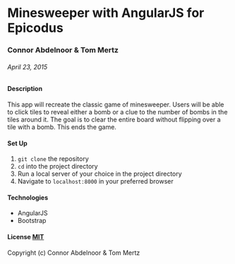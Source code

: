 # Minesweeper with AngularJS for Epicodus

### Connor Abdelnoor & Tom Mertz

###### April 23, 2015

#### Description

This app will recreate the classic game of minesweeper. Users will be able to click tiles to reveal either a bomb or a clue to the number of bombs in the tiles around it. The goal is to clear the entire board without flipping over a tile with a bomb. This ends the game.

#### Set Up

1. `git clone` the repository
2. `cd` into the project directory
3. Run a local server of your choice in the project directory
4. Navigate to `localhost:8000` in your preferred browser

#### Technologies

* AngularJS
* Bootstrap

#### License [MIT](https://gist.github.com/tfmertz/f59650110a594d4e226b)

Copyright (c) Connor Abdelnoor & Tom Mertz
